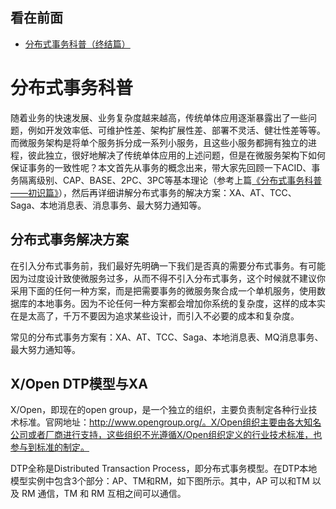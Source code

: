 看在前面
------

* <a href="https://blog.csdn.net/u013256816/article/details/105463120?biz_id=102&utm_term=%E5%88%86%E5%B8%83%E5%BC%8F%E4%BA%8B%E5%8A%A1%E6%80%BB%E7%BB%93%E7%AF%87&utm_medium=distribute.pc_search_result.none-task-blog-2~all~sobaiduweb~default-3-105463120&spm=1018.2118.3001.4187">分布式事务科普（终结篇）</a>

分布式事务科普
====

随着业务的快速发展、业务复杂度越来越高，传统单体应用逐渐暴露出了一些问题，例如开发效率低、可维护性差、架构扩展性差、部署不灵活、健壮性差等等。而微服务架构是将单个服务拆分成一系列小服务，且这些小服务都拥有独立的进程，彼此独立，很好地解决了传统单体应用的上述问题，但是在微服务架构下如何保证事务的一致性呢？本文首先从事务的概念出来，带大家先回顾一下ACID、事务隔离级别、CAP、BASE、2PC、3PC等基本理论（参考上篇<a href="https://mp.weixin.qq.com/s?__biz=MzU0MzQ5MDA0Mw%3D%3D&chksm=fb0bf3adcc7c7abb565a9865e14b357888f7b7b78874b74c18bfdc5a4278ec2503b258c27730&idx=1&mid=2247489849&scene=21&sn=cbac2a6ad99ac466f2ba8d69507fd2fe#wechat_redirect">《分布式事务科普——初识篇》</a>），然后再详细讲解分布式事务的解决方案：XA、AT、TCC、Saga、本地消息表、消息事务、最大努力通知等。

分布式事务解决方案
------

在引入分布式事务前，我们最好先明确一下我们是否真的需要分布式事务。有可能因为过度设计致使微服务过多，从而不得不引入分布式事务，这个时候就不建议你采用下面的任何一种方案，而是把需要事务的微服务聚合成一个单机服务，使用数据库的本地事务。因为不论任何一种方案都会增加你系统的复杂度，这样的成本实在是太高了，千万不要因为追求某些设计，而引入不必要的成本和复杂度。

常见的分布式事务方案有：XA、AT、TCC、Saga、本地消息表、MQ消息事务、最大努力通知等。

X/Open DTP模型与XA
------

X/Open，即现在的open group，是一个独立的组织，主要负责制定各种行业技术标准。官网地址：http://www.opengroup.org/。X/Open组织主要由各大知名公司或者厂商进行支持，这些组织不光遵循X/Open组织定义的行业技术标准，也参与到标准的制定。

DTP全称是Distributed Transaction Process，即分布式事务模型。在DTP本地模型实例中包含3个部分：AP、TM和RM，如下图所示。其中，AP 可以和TM 以及 RM 通信，TM 和 RM 互相之间可以通信。

